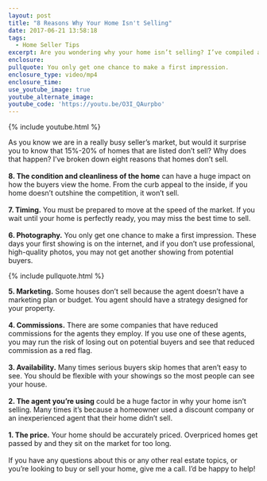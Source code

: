 ```yaml
---
layout: post
title: "8 Reasons Why Your Home Isn't Selling"
date: 2017-06-21 13:58:18
tags:
  - Home Seller Tips
excerpt: Are you wondering why your home isn’t selling? I’ve compiled a list of eight reasons below.
enclosure:
pullquote: You only get one chance to make a first impression.
enclosure_type: video/mp4
enclosure_time:
use_youtube_image: true
youtube_alternate_image:
youtube_code: 'https://youtu.be/O3I_QAurpbo'
---
```



{% include youtube.html %}

As you know we are in a really busy seller’s market, but would it surprise you to know that 15%-20% of homes that are listed don’t sell? Why does that happen? I’ve broken down eight reasons that homes don’t sell.
<br>
<br>**8. The condition and cleanliness of the home** can have a huge impact on how the buyers view the home. From the curb appeal to the inside, if you home doesn’t outshine the competition, it won’t sell.
<br>
<br>**7. Timing.** You must be prepared to move at the speed of the market. If you wait until your home is perfectly ready, you may miss the best time to sell.
<br>
<br>**6. Photography.** You only get one chance to make a first impression. These days your first showing is on the internet, and if you don’t use professional, high-quality photos, you may not get another showing from potential buyers.

{% include pullquote.html %}

**5. Marketing.** Some houses don’t sell because the agent doesn’t have a marketing plan or budget. You agent should have a strategy designed for your property.
<br>
<br>**4. Commissions.** There are some companies that have reduced commissions for the agents they employ. If you use one of these agents, you may run the risk of losing out on potential buyers and see that reduced commission as a red flag.
<br>
<br>**3. Availability.** Many times serious buyers skip homes that aren’t easy to see. You should be flexible with your showings so the most people can see your house.
<br>
<br>**2. The agent you’re using** could be a huge factor in why your home isn’t selling. Many times it’s because a homeowner used a discount company or an inexperienced agent that their home didn’t sell.
<br>
<br>**1. The price.** Your home should be accurately priced. Overpriced homes get passed by and they sit on the market for too long.
<br>
<br>If you have any questions about this or any other real estate topics, or you’re looking to buy or sell your home, give me a call. I’d be happy to help!
<br>